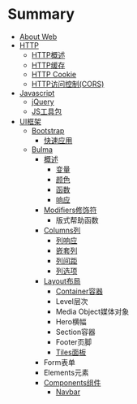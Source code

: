 # Summary

* [About Web](README.md)
* [HTTP](chapter1.md)
  * [HTTP概述](chapter1/httpgai-shu.md)
  * [HTTP缓存](chapter1/httphuan-cun.md)
  * [HTTP Cookie](chapter1/http-cookie.md)
  * [HTTP访问控制\(CORS\)](chapter1/httpfang-wen-kong-523628-cors.md)
* [Javascript](javascript.md)
  * [jQuery](javascript/jquery.md)
  * [JS工具包](javascript/jsgong-ju-bao.md)
* [UI框架](uikuang-jia.md)
  * [Bootstrap](uikuang-jia/bootstrap.md)
    * [快速应用](uikuang-jia/bootstrap/kuai-su-ying-yong.md)
  * [Bulma](uikuang-jia/bulma.md)
    * [概述](uikuang-jia/bulma/gai-shu.md)
      * [变量](uikuang-jia/bulma/gai-shu/bian-liang.md)
      * [颜色](uikuang-jia/bulma/gai-shu/yan-se.md)
      * [函数](uikuang-jia/bulma/gai-shu/han-shu.md)
      * [响应](uikuang-jia/bulma/gai-shu/xiang-ying.md)
    * [Modifiers修饰符](uikuang-jia/bulma/modifiersxiu-shi-fu.md)
      * 版式帮助函数
    * [Columns列](uikuang-jia/bulma/columnslie.md)
      * [列响应](uikuang-jia/bulma/columnslie/lie-xiang-ying.md)
      * [嵌套列](uikuang-jia/bulma/columnslie/qian-tao-lie.md)
      * [列间距](uikuang-jia/bulma/columnslie/lie-jian-ju.md)
      * [列选项](uikuang-jia/bulma/columnslie/lie-xuan-xiang.md)
    * [Layout布局](uikuang-jia/bulma/layoutbu-ju.md)
      * [Container容器](uikuang-jia/bulma/layoutbu-ju/containerrong-qi.md)
      * Level层次
      * Media Object媒体对象
      * Hero横幅
      * Section容器
      * Footer页脚
      * [Tiles面板](uikuang-jia/bulma/layoutbu-ju/tilesmian-ban.md)
    * Form表单
    * Elements元素
    * [Components组件](uikuang-jia/bulma/componentszu-jian.md)
      * [Navbar](uikuang-jia/bulma/componentszu-jian/navbar.md)


